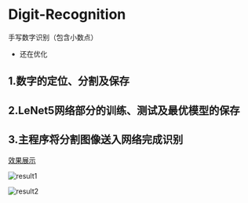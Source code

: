 # Digit-Recognition
手写数字识别（包含小数点）

* 还在优化

1.数字的定位、分割及保存
----


2.LeNet5网络部分的训练、测试及最优模型的保存
----


3.主程序将分割图像送入网络完成识别
----

[效果展示](https://github.com/wwwwkd/Digit-Recognition/tree/master/result)

![result1](https://github.com/wwwwkd/Digit-Recognition/blob/master/result/test1_result.png "test1_result")


![result2](https://github.com/wwwwkd/Digit-Recognition/blob/master/result/test2_result.png "test2_result")

